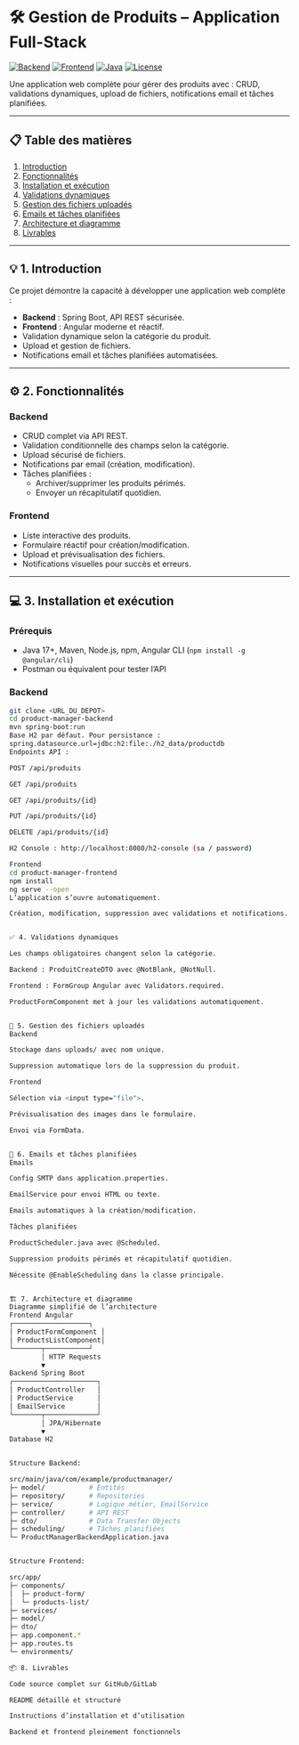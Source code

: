 # 🛠️ Gestion de Produits – Application Full-Stack

[![Backend](https://img.shields.io/badge/Backend-Spring%20Boot-green)](https://spring.io/projects/spring-boot)
[![Frontend](https://img.shields.io/badge/Frontend-Angular-red)](https://angular.io/)
[![Java](https://img.shields.io/badge/Java-17-blue)](https://www.oracle.com/java/technologies/javase/jdk17-archive-downloads.html)
[![License](https://img.shields.io/badge/License-MIT-lightgrey)](LICENSE)

Une application web complète pour gérer des produits avec : CRUD, validations dynamiques, upload de fichiers, notifications email et tâches planifiées.

---

## 📋 Table des matières
1. [Introduction](#introduction)  
2. [Fonctionnalités](#fonctionnalites)  
3. [Installation et exécution](#installation-et-execution)  
4. [Validations dynamiques](#validations-dynamiques)  
5. [Gestion des fichiers uploadés](#gestion-des-fichiers-uploades)  
6. [Emails et tâches planifiées](#emails-et-taches-planifiees)  
7. [Architecture et diagramme](#architecture-et-diagramme)  
8. [Livrables](#livrables)  

---

## 💡 1. Introduction
Ce projet démontre la capacité à développer une application web complète :

- **Backend** : Spring Boot, API REST sécurisée.  
- **Frontend** : Angular moderne et réactif.  
- Validation dynamique selon la catégorie du produit.  
- Upload et gestion de fichiers.  
- Notifications email et tâches planifiées automatisées.

---

## ⚙️ 2. Fonctionnalités

### Backend
- CRUD complet via API REST.  
- Validation conditionnelle des champs selon la catégorie.  
- Upload sécurisé de fichiers.  
- Notifications par email (création, modification).  
- Tâches planifiées :
  - Archiver/supprimer les produits périmés.  
  - Envoyer un récapitulatif quotidien.

### Frontend
- Liste interactive des produits.  
- Formulaire réactif pour création/modification.  
- Upload et prévisualisation des fichiers.  
- Notifications visuelles pour succès et erreurs.

---

## 💻 3. Installation et exécution

### Prérequis
- Java 17+, Maven, Node.js, npm, Angular CLI (`npm install -g @angular/cli`)  
- Postman ou équivalent pour tester l’API  

### Backend
```bash
git clone <URL_DU_DEPOT>
cd product-manager-backend
mvn spring-boot:run
Base H2 par défaut. Pour persistance :
spring.datasource.url=jdbc:h2:file:./h2_data/productdb
Endpoints API :

POST /api/produits

GET /api/produits

GET /api/produits/{id}

PUT /api/produits/{id}

DELETE /api/produits/{id}

H2 Console : http://localhost:8080/h2-console (sa / password)

Frontend
cd product-manager-frontend
npm install
ng serve --open
L’application s’ouvre automatiquement.

Création, modification, suppression avec validations et notifications.


✅ 4. Validations dynamiques

Les champs obligatoires changent selon la catégorie.

Backend : ProduitCreateDTO avec @NotBlank, @NotNull.

Frontend : FormGroup Angular avec Validators.required.

ProductFormComponent met à jour les validations automatiquement.


📂 5. Gestion des fichiers uploadés
Backend

Stockage dans uploads/ avec nom unique.

Suppression automatique lors de la suppression du produit.

Frontend

Sélection via <input type="file">.

Prévisualisation des images dans le formulaire.

Envoi via FormData.


📧 6. Emails et tâches planifiées
Emails

Config SMTP dans application.properties.

EmailService pour envoi HTML ou texte.

Emails automatiques à la création/modification.

Tâches planifiées

ProductScheduler.java avec @Scheduled.

Suppression produits périmés et récapitulatif quotidien.

Nécessite @EnableScheduling dans la classe principale.


🏗️ 7. Architecture et diagramme
Diagramme simplifié de l’architecture
Frontend Angular
┌───────────────────┐
│ ProductFormComponent │
│ ProductsListComponent│
└───────┬───────────┘
        │ HTTP Requests
        ▼
Backend Spring Boot
┌─────────────────────┐
│ ProductController   │
│ ProductService      │
│ EmailService        │
└───────┬─────────────┘
        │ JPA/Hibernate
        ▼
Database H2


Structure Backend:

src/main/java/com/example/productmanager/
├─ model/           # Entités
├─ repository/      # Repositories
├─ service/         # Logique métier, EmailService
├─ controller/      # API REST
├─ dto/             # Data Transfer Objects
├─ scheduling/      # Tâches planifiées
└─ ProductManagerBackendApplication.java


Structure Frontend:

src/app/
├─ components/
│  ├─ product-form/
│  └─ products-list/
├─ services/
├─ model/
├─ dto/
├─ app.component.*
├─ app.routes.ts
└─ environments/

📦 8. Livrables

Code source complet sur GitHub/GitLab

README détaillé et structuré

Instructions d’installation et d’utilisation

Backend et frontend pleinement fonctionnels
